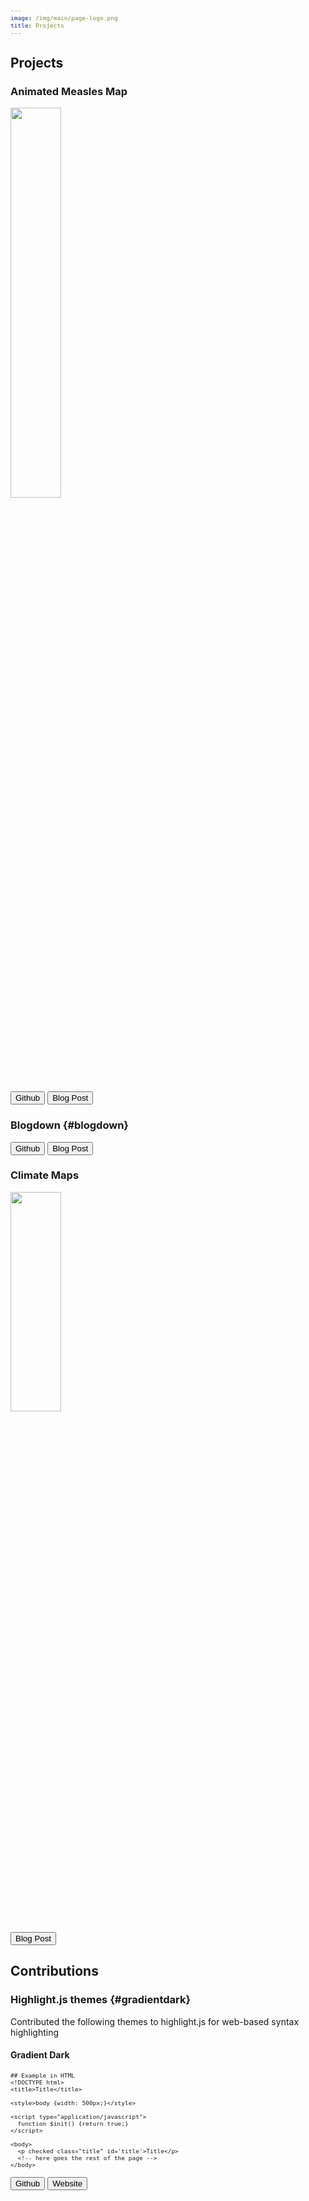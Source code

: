 ```yaml
---
image: /img/main/page-logo.png
title: Projects
---
```


## Projects
### Animated Measles Map
<p><img class="projimg" src="/img/post/measlesmap_thumb.gif" width=40%></p>
<a href="https://github.com/samiaab1990/SamiasTidyTuesdayProjects/blob/master/Week50-Disease/README.md"><button class="gitbtn"> Github <i class="fab fa-github-alt"></i></button></a>
<a href="https://samia.rbind.io/post/making-an-animated-measles-map-a-tidy-tuesday-project/"><button class="gitbtn"> Blog Post <i class="far fa-sticky-note"></i></button></a></p>

### Blogdown {#blogdown} 
<p><a href="https://github.com/samiaab1990/blogdown"><button class="gitbtn"> Github <i class="fab fa-github-alt"></i></button></a>
<a href="http://samia.rbind.io/post/making-a-static-website-using-blogdown/"><button class="gitbtn"> Blog Post <i class="far fa-sticky-note"></i></button></a></p>

### Climate Maps
<p><img class="projimg" src="/img/post/climate_mapgif.gif" width=40% height=30%></p>
<a href="http://samia.rbind.io/post/australia-wildfires-a-tidy-tuesday-project-from-january-2020/"><button class="gitbtn"> Blog Post <i class="far fa-sticky-note"></i></button></a>

## Contributions 
### Highlight.js themes {#gradientdark}
<link rel="stylesheet"
      href="//cdnjs.cloudflare.com/ajax/libs/highlight.js/10.1.1/styles/gradient-dark.min.css">
<script src="//cdnjs.cloudflare.com/ajax/libs/highlight.js/10.1.1/highlight.min.js"></script>
<style type="text/css" rel="stylesheet">
pre {
   display: table;
   font-size: .8em;
   table-layout: fixed;
   font-family: "monospace";
   width: 70%;
}

pre code {
     display: inline-block;
     overflow-x: auto;
     font-family: "Monaco",Menlo,Ubuntu Mono,Droid Sans Mono,Consolas   ,monospace;
     font-size:.8em;
     padding: 1em 1.5em;
     
   
   }
  .copy-code-button {
  visibility: hidden;
  margin: none;

pre code hr {
   border: 0;
   background-color:transparent;
   margin: 2em 0;
 }

}
</style>
Contributed the following themes to highlight.js for web-based syntax highlighting 

#### Gradient Dark

```
## Example in HTML
<!DOCTYPE html>
<title>Title</title>

<style>body {width: 500px;}</style>

<script type="application/javascript">
  function $init() {return true;}
</script>

<body>
  <p checked class="title" id='title'>Title</p>
  <!-- here goes the rest of the page -->
</body>
```

<a href="https://github.com/highlightjs/highlight.js/blob/master/src/styles/gradient-dark.css"><button class="gitbtn"> Github <i class="fab fa-github-alt"></i></button></a>
<a href="https://highlightjs.org/static/demo/"><button class="gitbtn"> Website <i class="fas fa-globe-americas"></i></button></a>

